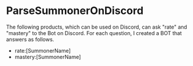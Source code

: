 # ParseSummonerOnDiscord

The following products, which can be used on Discord, can ask "rate" and "mastery" to the Bot on Discord. For each question, I created a BOT that answers as follows.
 - rate:[SummonerName]
 - mastery:[SummonerName]
